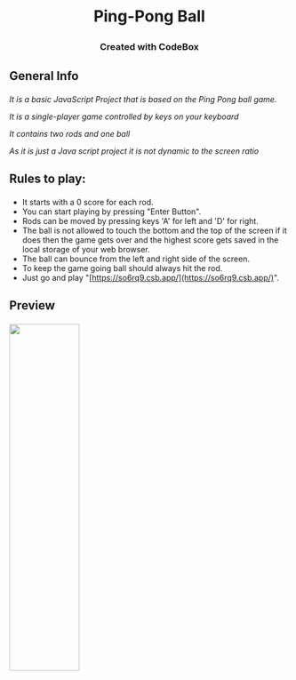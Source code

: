 # <p align="center">Ping-Pong Ball</p>
<h3 align="center">Created with CodeBox</h3>

## <p id="general_info">General Info</p>
<p><i>It is a basic JavaScript Project that is based on the Ping Pong ball game.</i></p>
<p><i>It is a single-player game controlled by keys on your keyboard</i></p>
<p><i>It contains two rods and one ball</i></p>
<p><i>As it is just a Java script project it is not dynamic to the screen ratio</i></p>

## <p id="general_info">Rules to play:</p>
- It starts with a 0 score for each rod.
- You can start playing by pressing "Enter Button".
- Rods can be moved by pressing keys 'A' for left and 'D' for right.
- The ball is not allowed to touch the bottom and the top of the screen if it does then the game gets over and the highest score gets saved in the local storage of your web browser.
- The ball can bounce from the left and right side of the screen.
- To keep the game going ball should always hit the rod.
- Just go and play "[https://so6rq9.csb.app/](https://so6rq9.csb.app/)".

## <p>Preview</p>
<img style="width:50%; height:40%" src="https://github.com/Os-7/ping-pong-ball/assets/96040535/08def686-dd04-4f20-883e-d8af7a58c93e"/>

